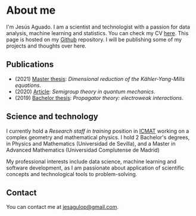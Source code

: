 # About me

I'm Jesús Aguado. I am a scientist and technologist with a passion for
data analysis, machine learning and statistics.
You can check my CV
[here](docs/curriculum.pdf).  This page is hosted on my [
Github](https://github.com/jesusaguado) repository.  I will be publishing some
of my projects and thoughts over here.

## Publications

- (2021) [Master thesis](docs/kahler-yang-mills.pdf): *Dimensional
  reduction of the Kähler-Yang-Mills equations*.
- (2020) [Article](https://temat.es/monograficos/article/view/vol1-p17):
  *Semigroup theory in quantum mechanics*.
- (2019) [Bachelor thesis](https://idus.us.es/handle/11441/89992): *Propagator
  theory: electroweak interactions*.

## Science and technology

I currently hold a *Research staff in training* position in
[ICMAT](https://www.icmat.es/) working on a complex geometry and mathematical
physics. I hold 2 Bachelor's degrees, in Physics and Mathematics (Universidad
de Sevilla), and a Master in Advanced Mathematics (Universidad Complutense de
Madrid)

My professional interests include data science, machine learning and software
development, as I am passionate about application of scientific concepts and
technological tools to problem-solving.

## Contact 

You can contact me at <jesagulop@gmail.com>.
